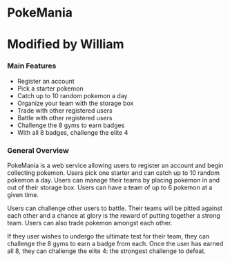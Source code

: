 # PokeMania

# Modified by William

### Main Features

* Register an account
* Pick a starter pokemon
* Catch up to 10 random pokemon a day
* Organize your team with the storage box
* Trade with other registered users
* Battle with other registered users
* Challenge the 8 gyms to earn badges
* With all 8 badges, challenge the elite 4

### General Overview
PokeMania is a web service allowing users to register an account and begin collecting pokemon. Users pick one starter and can catch up to 10 random pokemon a day. Users can manage their teams by placing pokemon in and out of their storage box. Users can have a team of up to 6 pokemon at a given time.

Users can challenge other users to battle. Their teams will be pitted against each other and a chance at glory is the reward of putting together a strong team. Users can also trade pokemon amongst each other.

If they user wishes to undergo the ultimate test for their team, they can challenge the 8 gyms to earn a badge from each. Once the user has earned all 8, they can challenge the elite 4: the strongest challenge to defeat.
